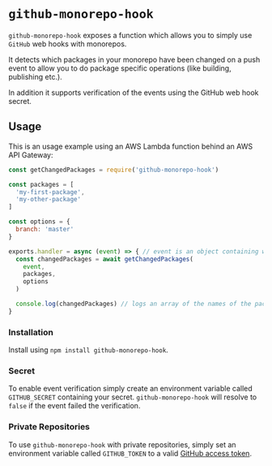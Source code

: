 # `github-monorepo-hook`

`github-monorepo-hook` exposes a function which allows you to
simply use `GitHub` web hooks with monorepos.

It detects which packages in your monorepo have been
changed on a push event to allow you to do package specific
operations (like building, publishing etc.).

In addition it supports verification of the events
using the GitHub web hook secret.

## Usage

This is an usage example using an AWS Lambda function behind an
AWS API Gateway:

```js
const getChangedPackages = require('github-monorepo-hook')

const packages = [
  'my-first-package',
  'my-other-package'
]

const options = {
  branch: 'master'
}

exports.handler = async (event) => { // event is an object containing web hook request body and headers
  const changedPackages = await getChangedPackages(
    event,
    packages,
    options
  )

  console.log(changedPackages) // logs an array of the names of the packages which changed with the pushed commits
}
```

### Installation

Install using `npm install github-monorepo-hook`.

### Secret

To enable event verification simply create an environment
variable called `GITHUB_SECRET` containing your secret.
`github-monorepo-hook` will resolve to `false` if the event
failed the verification.

### Private Repositories

To use `github-monorepo-hook` with private repositories,
simply set an environment variable called `GITHUB_TOKEN`
to a valid [GitHub access token](https://help.github.com/articles/creating-a-personal-access-token-for-the-command-line/).
